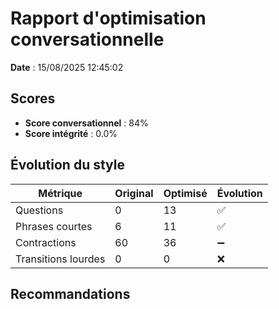 # Rapport d'optimisation conversationnelle

**Date** : 15/08/2025 12:45:02

## Scores

- **Score conversationnel** : 84%
- **Score intégrité** : 0.0%

## Évolution du style

| Métrique | Original | Optimisé | Évolution |
|----------|----------|----------|----------|
| Questions | 0 | 13 | ✅ |
| Phrases courtes | 6 | 11 | ✅ |
| Contractions | 60 | 36 | ➖ |
| Transitions lourdes | 0 | 0 | ❌ |

## Recommandations

